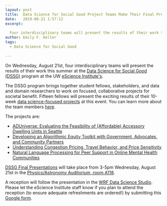 ```yaml
---
layout: post
title:  Data Science for Social Good Project Teams Make Their Final Presentations 
date:   2019-08-21 1:57:12
excerpt:
  
  Four interdisciplinary teams will present the results of their work this summer at the UW eScience Institute's Data Science for Social Good program on August 21st.
author: Emily F. Keller
tags:
  - Data Science for Social Good
  
---
```


On Wednesday, August 21st, four interdisciplinary teams will present the results of their work this summer at the [Data Science for Social Good (DSSG)](https://escience.washington.edu/dssg/) program at the UW [eScience Institute's](https://escience.washington.edu/).

The DSSG program brings together student fellows, stakeholders, and data and domain researchers to work on focused, collaborative projects for societal benefit. Fifteen fellows will present the exciting results of their 10-week [data science-focused projects](https://escience.washington.edu/2019-data-science-for-social-good-projects/) at this event. You can learn more about the team members [here](https://escience.washington.edu/data-science-for-social-good-teams-summer-2019/).

The projects are:
* [ADUniverse: Evaluating the Feasibility of (Affordable) Accessory Dwelling Units in Seattle](https://escience.washington.edu/team-develops-prototype-tool-on-accessory-dwelling-units-for-homeowners/)
* [Developing an Algorithmic Equity Toolkit with Government, Advocates, and Community Partners](https://escience.washington.edu/team-develops-algorithmic-equity-toolkit-at-data-science-for-social-good-program/)
* [Understanding Congestion Pricing, Travel Behavior, and Price Sensitivity](https://escience.washington.edu/data-science-for-social-good-team-analyzes-equity-of-congestion-pricing-on-interstate-405/)
* [Natural Language Processing for Peer Support in Online Mental Health Communities](https://escience.washington.edu/data-science-for-social-good-team-analyzes-peer-support-data-to-understand-helpfulness/)

[DSSG Final Presentations](https://escience.washington.edu/events/dssg-final-presentation/) will take place from 3-5pm Wednesday, August 21st in the [Physics/Astronomy Auditorium, room A118](https://escience.washington.edu/locations/physicsastronomy-auditorium-room-a118/). 

A reception will follow the presentation in the [WRF Data Science Studio](https://escience.washington.edu/about-us/visit-us/). Please let the eScience Institute staff know if you plan to attend the reception (to ensure adequate refreshments are ordered!) by submitting this [Google form](https://docs.google.com/forms/d/e/1FAIpQLSenOm6pM0pAS_6q7ZbuNdC1J7ArvFKIPUHN9oReoe4lTmUtzQ/viewform).
